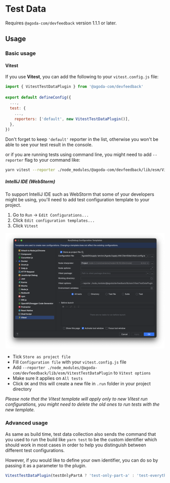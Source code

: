 # Test Data

Requires `@agoda-com/devfeedback` version 1.1.1 or later.

## Usage

### Basic usage

#### Vitest

If you use **Vitest**, you can add the following to your `vitest.config.js` file:

```javascript
import { VitestTestDataPlugin } from '@agoda-com/devfeedback'

export default defineConfig({
  ...,
  test: {
    ...,
    reporters: ['default', new VitestTestDataPlugin()],
  },
})
```

Don't forget to keep `'default'` reporter in the list, otherwise you won't be able to see your test result in the console.

or if you are running tests using command line, you might need to add `--reporter` flag to your command like:

```bash
yarn vitest --reporter ./node_modules/@agoda-com/devfeedback/lib/esm/VitestTestDataPlugin run
```

##### IntelliJ IDE (WebStorm)

To support IntelliJ IDE such as WebStorm that some of your developers might be using, you'll need to add test configuration template to your project.

1. Go to `Run` -> `Edit Configurations...`
2. Click `Edit configuration templates...`
3. Click `Vitest`

<img src="images/vitest_run_configuration_templates.png" alt="Vitest Run Configuration Templates Window" width="800" />

- Tick `Store as project file`
- Fill `Configuration file` with your `vitest.config.js` file
- Add `--reporter ./node_modules/@agoda-com/devfeedback/lib/esm/VitestTestDataPlugin` to `Vitest options`
- Make sure it applies on `All tests`
- Click `OK` and this will create a new file in `.run` folder in your project directory

_Please note that the Vitest template will apply only to new Vitest run configurations, you might need to delete the old ones to run tests with the new template._

### Advanced usage

As same as build time, test data collection also sends the command that you used to run the build like `yarn test` to be the custom identifier which should work in most cases in order to help you distinguish between different test configurations.

However, if you would like to define your own identifier, you can do so by passing it as a parameter to the plugin.

```javascript
VitestTestDataPlugin(testOnlyPartA ? 'test-only-part-a' : 'test-everything');
```
